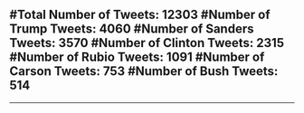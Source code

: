 #Total Number of Tweets: 12303 
#Number of Trump Tweets: 4060
#Number of Sanders Tweets: 3570
#Number of Clinton Tweets: 2315
#Number of Rubio Tweets: 1091
#Number of Carson Tweets: 753
#Number of Bush Tweets: 514
---
---
